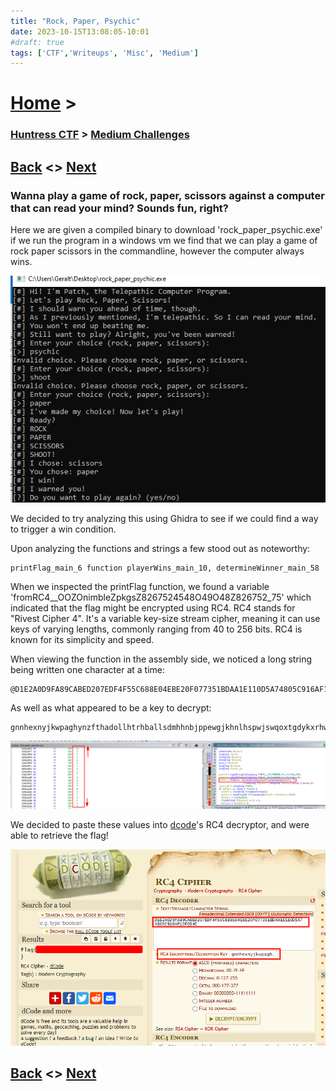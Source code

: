 ```yaml
---
title: "Rock, Paper, Psychic"
date: 2023-10-15T13:08:05-10:01
#draft: true
tags: ['CTF','Writeups', 'Misc', 'Medium']
---
```

 
# [Home](https://jjolley91.github.io/blog/) >

###  [Huntress CTF](https://jjolley91.github.io/blog/huntress_ctf_2023) >  [Medium Challenges](https://jjolley91.github.io/blog/huntress_ctf_2023/2.medium/)

## [Back](https://jjolley91.github.io/blog/huntress_ctf_2023/2.medium/tragedy)  <> [Next](https://jjolley91.github.io/blog/huntress_ctf_2023/2.medium/rogue_inbox) 

### Wanna play a game of rock, paper, scissors against a computer that can read your mind? Sounds fun, right? 

Here we are given a compiled binary to download 'rock_paper_psychic.exe' if we run the program in a windows vm we find that we can play a game of rock paper scissors in the commandline, however the computer always wins.

![rock_paper](https://github.com/jjolley91/blog/blob/main/static/Huntress_CTF_2023/rock_paper1.png?raw=true)


We decided to try analyzing this using Ghidra to see if we could find a way to trigger a win condition.

Upon analyzing the functions and strings a few stood out as noteworthy:

```assembly
printFlag_main_6 function playerWins_main_10, determineWinner_main_58
```
When we inspected the printFlag function, we found a variable 'fromRC4__OOZOnimbleZpkgsZ8267524548O49O48Z826752_75' which indicated that the flag might be encrypted using RC4. RC4 stands for "Rivest Cipher 4". It's a variable key-size stream cipher, meaning it can use keys of varying lengths, commonly ranging from 40 to 256 bits. RC4 is known for its simplicity and speed.

When viewing the function in the assembly side, we noticed a long string being written one character at a time:
```text
@D1E2A0D9FA89CABED207EDF4F55C688E04EBE20F077351BDAA1E110D5A74805C916AF12F054C
```
As well as what appeared to be a key to decrypt:
```text
gnnhexnyjkwpaghynzfthadollhtrhballsdmhhnbjppewgjkhnlhspwjswqoxtgdykxrhwlabblekxj
```

![rock_paper2](https://github.com/jjolley91/blog/blob/main/static/Huntress_CTF_2023/rock_paper2.png?raw=true)


We decided to paste these values into [dcode](https://www.dcode.fr/rc4-cipher)'s RC4 decryptor, and were able to retrieve the flag!

![rock_paper3](https://github.com/jjolley91/blog/blob/main/static/Huntress_CTF_2023/rock_paper3.png?raw=true)

## [Back](https://jjolley91.github.io/blog/huntress_ctf_2023/2.medium/tragedy)  <> [Next](https://jjolley91.github.io/blog/huntress_ctf_2023/2.medium/rogue_inbox) 


